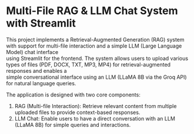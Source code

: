 # **Multi-File RAG & LLM Chat System with Streamlit**

This project implements a Retrieval-Augmented Generation (RAG) system with support for multi-file interaction and a simple LLM (Large Language Model) chat interface<br>
using Streamlit for the frontend. The system allows users to upload various types of files (PDF, DOCX, TXT, MP3, MP4) for retrieval-augmented responses and enables a<br>
simple conversational interface using an LLM (LLaMA 8B via the Groq API) for natural language queries.<br>

The application is designed with two core components:<br>
1. RAG (Multi-file Interaction): Retrieve relevant content from multiple uploaded files to provide context-based responses.<br>
2. LLM Chat: Enable users to have a direct conversation with an LLM (LLaMA 8B) for simple queries and interactions.<br>
